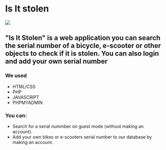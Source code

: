 # Is It stolen

<img src="[screenshots/home.png](https://github.com/supervillain419/IsItStolen/tree/main/Is%20It%20Stolen/screenshots)" />

## "Is It Stolen" is a web application you can search the serial number of a bicycle, e-scooter or other objects to check if it is stolen. You can also login and add your own serial number
### We used
- HTML/CSS
- PHP
- JAVASCRIPT
- PHPMYADMIN

### You can:
- Search for a serial nummber on guest mode (without making an account).
- Add your own bikes or e-scooters serial number to our database by making an account.

